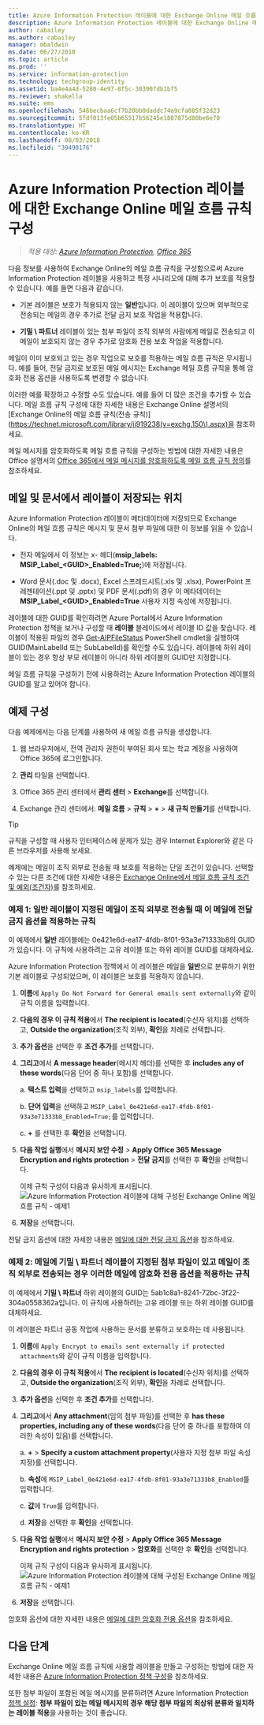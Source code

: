 ```yaml
---
title: Azure Information Protection 레이블에 대한 Exchange Online 메일 흐름 규칙 구성
description: Azure Information Protection 레이블에 대한 Exchange Online 메일 흐름 규칙을 구성하기 위한 지침 및 예제입니다.
author: cabailey
ms.author: cabailey
manager: mbaldwin
ms.date: 06/27/2018
ms.topic: article
ms.prod: ''
ms.service: information-protection
ms.technology: techgroup-identity
ms.assetid: ba4e4a4d-5280-4e97-8f5c-303907db1bf5
ms.reviewer: shakella
ms.suite: ems
ms.openlocfilehash: 546becbaa6cf7b20bb0daddc74a9cfa885f32d23
ms.sourcegitcommit: 5fdf013fe05b65517b56245e1807875d80be6e70
ms.translationtype: HT
ms.contentlocale: ko-KR
ms.lasthandoff: 08/03/2018
ms.locfileid: "39490176"
---
```

# <a name="configuring-exchange-online-mail-flow-rules-for-azure-information-protection-labels"></a>Azure Information Protection 레이블에 대한 Exchange Online 메일 흐름 규칙 구성

>*적용 대상: [Azure Information Protection](https://azure.microsoft.com/pricing/details/information-protection), [Office 365](http://download.microsoft.com/download/E/C/F/ECF42E71-4EC0-48FF-AA00-577AC14D5B5C/Azure_Information_Protection_licensing_datasheet_EN-US.pdf)*

다음 정보를 사용하여 Exchange Online의 메일 흐름 규칙을 구성함으로써 Azure Information Protection 레이블을 사용하고 특정 시나리오에 대해 추가 보호를 적용할 수 있습니다. 예를 들면 다음과 같습니다.

- 기본 레이블은 보호가 적용되지 않는 **일반**입니다. 이 레이블이 있으며 외부적으로 전송되는 메일의 경우 추가로 전달 금지 보호 작업을 적용합니다.

- **기밀 \ 파트너** 레이블이 있는 첨부 파일이 조직 외부의 사람에게 메일로 전송되고 이 메일이 보호되지 않는 경우 추가로 암호화 전용 보호 작업을 적용합니다.

메일이 이미 보호되고 있는 경우 작업으로 보호를 적용하는 메일 흐름 규칙은 무시됩니다. 예를 들어, 전달 금지로 보호된 메일 메시지는 Exchange 메일 흐름 규칙을 통해 암호화 전용 옵션을 사용하도록 변경할 수 없습니다.  

이러한 예를 확장하고 수정할 수도 있습니다. 예를 들어 더 많은 조건을 추가할 수 있습니다. 메일 흐름 규칙 구성에 대한 자세한 내용은 Exchange Online 설명서의 [Exchange Online의 메일 흐름 규칙(전송 규칙)](https://technet.microsoft.com/library/jj919238(v=exchg.150\).aspx)을 참조하세요.

메일 메시지를 암호화하도록 메일 흐름 규칙을 구성하는 방법에 대한 자세한 내용은 Office 설명서의 [Office 365에서 메일 메시지를 암호화하도록 메일 흐름 규칙 정의](https://support.office.com/article/define-mail-flow-rules-to-encrypt-email-messages-in-office-365-9b7daf19-d5f2-415b-bc43-a0f5f4a585e8)를 참조하세요. 

## <a name="where-labels-are-stored-in-emails-and-documents"></a>메일 및 문서에서 레이블이 저장되는 위치

Azure Information Protection 레이블이 메타데이터에 저장되므로 Exchange Online의 메일 흐름 규칙은 메시지 및 문서 첨부 파일에 대한 이 정보를 읽을 수 있습니다.

- 전자 메일에서 이 정보는 x- 헤더(**msip_labels: MSIP_Label_\<GUID>_Enabled=True;**)에 저장됩니다. 

- Word 문서(.doc 및 .docx), Excel 스프레드시트(.xls 및 .xlsx), PowerPoint 프레젠테이션(.ppt 및 .pptx) 및 PDF 문서(.pdf)의 경우 이 메타데이터는 **MSIP_Label_\<GUID>_Enabled=True** 사용자 지정 속성에 저장됩니다.  

레이블에 대한 GUID를 확인하려면 Azure Portal에서 Azure Information Protection 정책을 보거나 구성할 때 **레이블** 블레이드에서 레이블 ID 값을 찾습니다. 레이블이 적용된 파일의 경우 [Get-AIPFileStatus](/powershell/module/azureinformationprotection/get-aipfilestatus) PowerShell cmdlet을 실행하여 GUID(MainLabelId 또는 SubLabelId)를 확인할 수도 있습니다. 레이블에 하위 레이블이 있는 경우 항상 부모 레이블이 아니라 하위 레이블의 GUID만 지정합니다.

메일 흐름 규칙을 구성하기 전에 사용하려는 Azure Information Protection 레이블의 GUID를 알고 있어야 합니다.

## <a name="example-configurations"></a>예제 구성

다음 예제에서는 다음 단계를 사용하여 새 메일 흐름 규칙을 생성합니다.

1. 웹 브라우저에서, 전역 관리자 권한이 부여된 회사 또는 학교 계정을 사용하여 Office 365에 로그인합니다. 

2. **관리** 타일을 선택합니다.

3. Office 365 관리 센터에서 **관리 센터** > **Exchange**를 선택합니다.

4. Exchange 관리 센터에서: **메일 흐름** > **규칙** > **+** > **새 규칙 만들기**를 선택합니다. 

> [!TIP]
> 규칙을 구성할 때 사용자 인터페이스에 문제가 있는 경우 Internet Explorer와 같은 다른 브라우저를 사용해 보세요.

예제에는 메일이 조직 외부로 전송될 때 보호를 적용하는 단일 조건이 있습니다. 선택할 수 있는 다른 조건에 대한 자세한 내용은 [Exchange Online에서 메일 흐름 규칙 조건 및 예외(조건자)](https://technet.microsoft.com/library/jj919235(v=exchg.150\).aspx))를 참조하세요.


### <a name="example-1-rule-that-applies-the-do-not-forward-option-to-emails-that-are-labeled-general-when-they-are-sent-outside-the-organization"></a>예제 1: **일반** 레이블이 지정된 메일이 조직 외부로 전송될 때 이 메일에 전달 금지 옵션을 적용하는 규칙

이 예제에서 **일반** 레이블에는 0e421e6d-ea17-4fdb-8f01-93a3e71333b8의 GUID가 있습니다. 이 규칙에 사용하려는 고유 레이블 또는 하위 레이블 GUID를 대체하세요. 

Azure Information Protection 정책에서 이 레이블은 메일을 **일반**으로 분류하기 위한 기본 레이블로 구성되었으며, 이 레이블은 보호를 적용하지 않습니다. 

1. **이름**에 `Apply Do Not Forward for General emails sent externally`와 같이 규칙 이름을 입력합니다.
 
2. **다음의 경우 이 규칙 적용**에서 **The recipient is located**(수신자 위치)를 선택하고, **Outside the organization**(조직 외부), **확인**을 차례로 선택합니다.

3. **추가 옵션**을 선택한 후 **조건 추가**를 선택합니다.
 
4. **그리고**에서 **A message header**(메시지 헤더)를 선택한 후 **includes any of these words**(다음 단어 중 하나 포함)를 선택합니다.
     
    a. **텍스트 입력**을 선택하고 `msip_labels`를 입력합니다.
     
    b. **단어 입력**을 선택하고 `MSIP_Label_0e421e6d-ea17-4fdb-8f01-93a3e71333b8_Enabled=True;`를 입력합니다.
    
    c. **+** 를 선택한 후 **확인**을 선택합니다.

5. **다음 작업 실행**에서 **메시지 보안 수정** > **Apply Office 365 Message Encryption and rights protection** > **전달 금지**를 선택한 후 **확인**을 선택합니다.
    
    이제 규칙 구성이 다음과 유사하게 표시됩니다. ![Azure Information Protection 레이블에 대해 구성된 Exchange Online 메일 흐름 규칙 - 예제1](./media/aip-exo-rule-ex1.png)

7. **저장**을 선택합니다. 

전달 금지 옵션에 대한 자세한 내용은 [메일에 대한 전달 금지 옵션](configure-usage-rights.md#do-not-forward-option-for-emails)을 참조하세요.

### <a name="example-2-rule-that-applies-the-encrypt-only-option-to-emails-when-they-have-attachments-that-are-labeled-confidential--partners-and-these-emails-are-sent-outside-the-organization"></a>예제 2: 메일에 **기밀 \ 파트너** 레이블이 지정된 첨부 파일이 있고 메일이 조직 외부로 전송되는 경우 이러한 메일에 암호화 전용 옵션을 적용하는 규칙

이 예제에서 **기밀 \ 파트너** 하위 레이블의 GUID는 5ab1c8a1-8241-72bc-3f22-304a0558362a입니다. 이 규칙에 사용하려는 고유 레이블 또는 하위 레이블 GUID를 대체하세요. 

이 레이블은 파트너 공동 작업에 사용하는 문서를 분류하고 보호하는 데 사용됩니다.   

1. **이름**에 `Apply Encrypt to emails sent externally if protected attachments`와 같이 규칙 이름을 입력합니다.
 
2. **다음의 경우 이 규칙 적용**에서 **The recipient is located**(수신자 위치)를 선택하고, **Outside the organization**(조직 외부), **확인**을 차례로 선택합니다.

3. **추가 옵션**을 선택한 후 **조건 추가**를 선택합니다.
 
4. **그리고**에서 **Any attachment**(임의 첨부 파일)를 선택한 후 **has these properties, including any of these words**(다음 단어 중 하나를 포함하여 이러한 속성이 있음)를 선택합니다.
     
    a. **+** > **Specify a custom attachment property**(사용자 지정 첨부 파일 속성 지정)를 선택합니다.
  
    b. **속성**에 `MSIP_Label_0e421e6d-ea17-4fdb-8f01-93a3e71333b8_Enabled`를 입력합니다.
    
    c. **값**에 `True`를 입력합니다.
    
    d. **저장**을 선택한 후 **확인**을 선택합니다.

5. **다음 작업 실행**에서 **메시지 보안 수정** > **Apply Office 365 Message Encryption and rights protection** > **암호화**를 선택한 후 **확인**을 선택합니다.
    
    이제 규칙 구성이 다음과 유사하게 표시됩니다. ![Azure Information Protection 레이블에 대해 구성된 Exchange Online 메일 흐름 규칙 - 예제1](./media/aip-exo-rule-ex2.png)

6. **저장**을 선택합니다. 

암호화 옵션에 대한 자세한 내용은 [메일에 대한 암호화 전용 옵션](configure-usage-rights.md#encrypt-only-option-for-emails)을 참조하세요.


## <a name="next-steps"></a>다음 단계

Exchange Online 메일 흐름 규칙에 사용할 레이블을 만들고 구성하는 방법에 대한 자세한 내용은 [Azure Information Protection 정책 구성](configure-policy.md)을 참조하세요.

또한 첨부 파일이 포함된 메일 메시지를 분류하려면 Azure Information Protection [정책 설정](configure-policy-settings.md): **첨부 파일이 있는 메일 메시지의 경우 해당 첨부 파일의 최상위 분류와 일치하는 레이블 적용**을 사용하는 것이 좋습니다.


